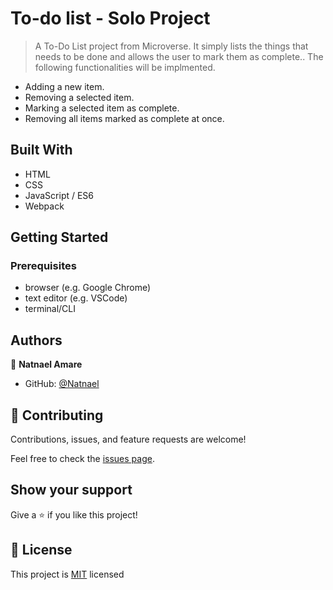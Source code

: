 

# To-do list - Solo Project

> A To-Do List project from Microverse.  It simply lists the things that needs to be done and allows the user to mark them as complete..
> The following functionalities will be implmented.
- Adding a new item.
- Removing a selected item.
- Marking a selected item as complete.
- Removing all items marked as complete at once.


## Built With

- HTML
- CSS
- JavaScript / ES6
- Webpack


## Getting Started


### Prerequisites
- browser (e.g. Google Chrome)
- text editor (e.g. VSCode)
- terminal/CLI


## Authors

👤 **Natnael Amare**

- GitHub: [@Natnael](https://github.com/nati2323/To-Do-List-PR/tree/add-remove)


## 🤝 Contributing

Contributions, issues, and feature requests are welcome!

Feel free to check the [issues page](../../issues/).

## Show your support

Give a ⭐️ if you like this project!


## 📝 License

This project is [MIT](./MIT.md) licensed